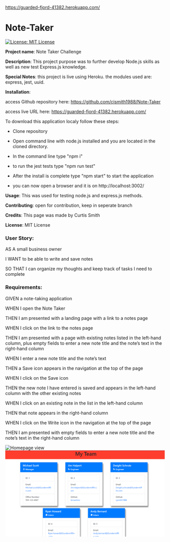 
https://guarded-fjord-41382.herokuapp.com/
# Note-Taker
[![License: MIT License](https://img.shields.io/badge/License-MIT-brightgreen.svg)](https://choosealicense.com/licenses/mit/)
 
**Project name**: Note Taker Challenge

**Description**: This project purpose was to further develop Node.js skills as well as new test Express.js knowledge.

**Special Notes**: this project is live using Heroku. the modules used are: express, jest, uuid.

**Installation**: 	

access Github repository here: https://github.com/cjsmith1988/Note-Taker

access live URL here: https://guarded-fjord-41382.herokuapp.com/

To download this application localy follow these steps:

- Clone repository

- Open command line with node.js installed and you are located in the cloned directory.

- In the command line type "npm i"

- to run the jest tests type "npm run test"

- After the install is complete type "npm start" to start the application

- you can now open a browser and it is on http://localhost:3002/

**Usage**: This was used for testing node.js and express.js methods.

**Contributing**: open for contribution, keep in seperate branch

**Credits**: This page was made by Curtis Smith

**License**: MIT License

### User Story:

AS A small business owner

I WANT to be able to write and save notes

SO THAT I can organize my thoughts and keep track of tasks I need to complete

### Requirements:

GIVEN a note-taking application

WHEN I open the Note Taker

THEN I am presented with a landing page with a link to a notes page

WHEN I click on the link to the notes page

THEN I am presented with a page with existing notes listed in the left-hand column, plus empty fields to enter a new note title and the note’s text in the right-hand column

WHEN I enter a new note title and the note’s text

THEN a Save icon appears in the navigation at the top of the page

WHEN I click on the Save icon

THEN the new note I have entered is saved and appears in the left-hand column with the other existing notes

WHEN I click on an existing note in the list in the left-hand column

THEN that note appears in the right-hand column

WHEN I click on the Write icon in the navigation at the top of the page

THEN I am presented with empty fields to enter a new note title and the note’s text in the right-hand column

![Homepage view](https://github.com/cjsmith1988/Note-Taker/images/blob/main/indexScreenGrab.PNG?raw=true)
![notes view](https://github.com/cjsmith1988/Team-profile-generator/blob/main/pageScreenGrab.PNG?raw=true)
